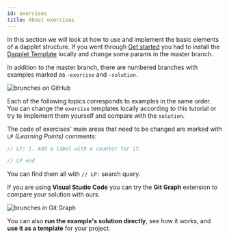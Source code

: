 ```yaml
---
id: exercises
title: About exercises
---
```


In this section we will look at how to use and implement the basic elements of a dapplet structure. If you went through [Get started](/docs/get-started) you had to install the [Dapplet Template](https://github.com/dapplets/dapplet-template) locally and change some params in the master branch.

In addition to the master branch, there are numbered branches with examples marked as `-exercise` and `-solution`.

![brunches on GitHub](/img/ex00_1.jpg)

Each of the following topics corresponds to examples in the same order. You can change the `exercise` templates locally according to this tutorial or try to implement them yourself and compare with the `solution`.

The code of exercises' main areas that need to be changed are marked with `LP` _(Learning Points)_ comments:

```js
// LP: 1. Add a label with a counter for it.

// LP end
```

You can find them all with `// LP:` search query.

If you are using **Visual Studio Code** you can try the **Git Graph** extension to compare your solution with ours.

![brunches in Git Graph](/img/ex00_2.jpg)

You can also **run the example's solution directly**, see how it works, and **use it as a template** for your project.
